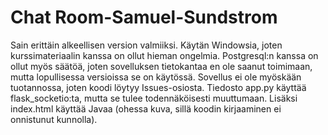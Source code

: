 # Chat Room-Samuel-Sundstrom
Sain erittäin alkeellisen version valmiiksi. Käytän Windowsia, joten kurssimateriaalin kanssa on ollut hieman ongelmia. 
Postgresql:n kanssa on ollut myös säätöä, joten  sovelluksen tietokantaa en ole saanut toimimaan, mutta lopullisessa versioissa se on käytössä. 
Sovellus ei ole myöskään tuotannossa, joten koodi löytyy Issues-osiosta. Tiedosto app.py käyttää flask_socketio:ta, mutta se tulee todennäköisesti muuttumaan. 
Lisäksi index.html käyttää Javaa (ohessa kuva, sillä koodin kirjaaminen ei onnistunut kunnolla).  
